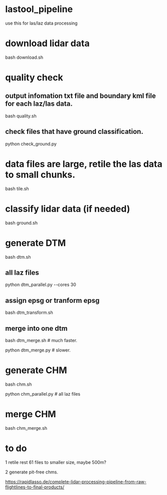 # lastool_pipeline
use this for las/laz data processing

# download lidar data
bash download.sh

# quality check
## output infomation txt file and boundary kml file for each laz/las data.
bash quality.sh
## check files that have ground classification.
python check_ground.py

# data files are large, retile the las data to small chunks. 
bash tile.sh

# classify lidar data (if needed)
bash ground.sh

# generate DTM
bash dtm.sh
## all laz files
python dtm_parallel.py --cores 30
## assign epsg or tranform epsg 
bash dtm_transform.sh
## merge into one dtm 
bash dtm_merge.sh # much faster.

python dtm_merge.py # slower. 

# generate CHM
bash chm.sh

python chm_parallel.py # all laz files 
# merge CHM

bash chm_merge.sh

# to do
1 retile rest 61 files to smaller size, maybe 500m?

2 generate pit-free chms. 

https://rapidlasso.de/complete-lidar-processing-pipeline-from-raw-flightlines-to-final-products/